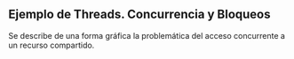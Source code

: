 ## Ejemplo de Threads. Concurrencia y Bloqueos

Se describe de una forma gráfica la problemática del acceso concurrente a un recurso compartido.